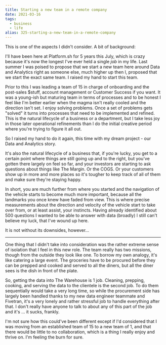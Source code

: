 ```yaml
---
title: Starting a new team in a remote company
date: 2021-03-16
tags: 
  - business
  - life
alias: 325-starting-a-new-team-in-a-remote-company
---
```


This is one of the aspects I didn't consider. A bit of background:

I'll have been here at Platform.sh for 5 years this July, which is crazy because it's now the longest I've ever held a single _job_ in my life. Last summer I was poised to propose that we start a new team here around Data and Analytics right as someone else, much higher up then I, proposed that we start the exact same team. I raised my hand to start this team. 

Prior to this I was leading a team of 15 in charge of onboarding and the post-sales $stuff, account management or Customer Success if you want. It was a young-ish but maturing team in terms of processes and to be honest I feel like I'm better earlier when the magma isn't really cooled and the direction isn't set. I enjoy solving problems. Once a set of problems gets "solved" it turns into processes that need to be implemented and refined. This is the natural lifecycle of a business or a department, but I take less joy in those later operational refinements than I do the initial creative period where you're trying to figure it all out.

So I raised my hand to do it again, this time with my dream project - our Data and Analytics story.

It's also the natural lifecycle of a business that, if you're lucky, you get to a certain point where things are still going up and to the right, but you've gotten there largely on feel so far, and your investors are starting to ask questions about things like The Margin. Or the COGS. Or your customers show up in more and more places so it's tougher to keep track of all of them and make sure they're staying happy. 

In short, you are much further from where you started and the navigation of the vehicle starts to become much more important, because all the landmarks you once knew have faded from view. This is where precise measurements about the direction and velocity of the vehicle start to take over from, or at least assist, your instincts. Having already identified about 500 questions I wanted to be able to answer with data (broadly) I still can't believe my luck, that I've wound up here.

It is not without its downsides, however...

---

One thing that I didn't take into consideration was the rather extreme sense of isolation that I feel in this new role. The team really has two missions, though from the outside they look like one. To borrow my own analogy, it's like catering a large event. The groceries have to be procured before they can be prepped and cooked and served to all the diners, but all the diner sees is the dish in front of the plate. 

So, getting the data into The Warehouse is 1 job. Cleaning, prepping, cooking, and serving the data to the clientele is the second job. To do them sequentially would take a very long time, so while the procurement side has largely been handled thanks to my new data engineer teammate and Fivetran, it's a very lonely and rather stressful job to handle everything after that. I don't really have anyone to talk to about any of this part of the job and it's ... it sucks, frankly.

I'm not sure how this could've been different except if I'd considered that I was moving from an established team of 15 to a new team of 1, and that there would be little to no collaboration, which is a thing I really enjoy and thrive on. I'm feeling the burn for sure.